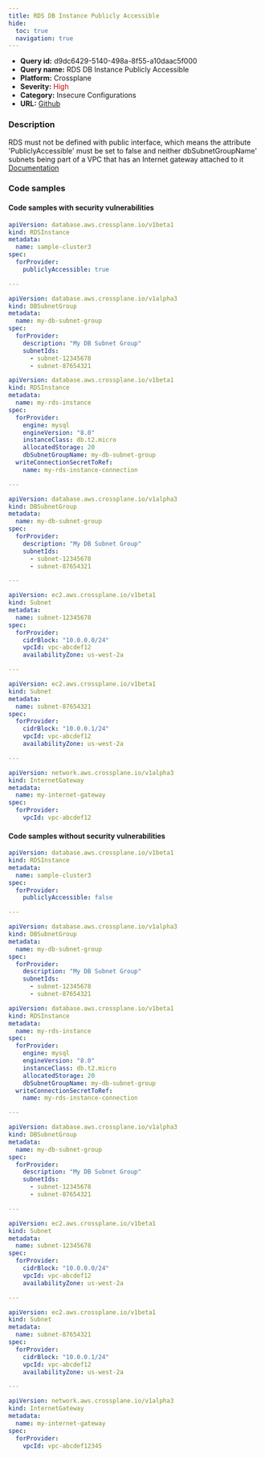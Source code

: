 ```yaml
---
title: RDS DB Instance Publicly Accessible
hide:
  toc: true
  navigation: true
---
```


<style>
  .highlight .hll {
    background-color: #ff171742;
  }
  .md-content {
    max-width: 1100px;
    margin: 0 auto;
  }
</style>

-   **Query id:** d9dc6429-5140-498a-8f55-a10daac5f000
-   **Query name:** RDS DB Instance Publicly Accessible
-   **Platform:** Crossplane
-   **Severity:** <span style="color:#C00">High</span>
-   **Category:** Insecure Configurations
-   **URL:** [Github](https://github.com/Checkmarx/kics/tree/master/assets/queries/crossplane/aws/rds_db_instance_publicly_accessible)

### Description
RDS must not be defined with public interface, which means the attribute 'PubliclyAccessible' must be set to false and neither dbSubnetGroupName' subnets being part of a VPC that has an Internet gateway attached to it<br>
[Documentation](https://doc.crds.dev/github.com/crossplane/provider-aws/database.aws.crossplane.io/RDSInstance/v1beta1@v0.17.0)

### Code samples
#### Code samples with security vulnerabilities
```yaml title="Postitive test num. 1 - yaml file" hl_lines="7"
apiVersion: database.aws.crossplane.io/v1beta1
kind: RDSInstance
metadata:
  name: sample-cluster3
spec: 
  forProvider:
    publiclyAccessible: true

---

apiVersion: database.aws.crossplane.io/v1alpha3
kind: DBSubnetGroup
metadata:
  name: my-db-subnet-group
spec:
  forProvider:
    description: "My DB Subnet Group"
    subnetIds:
      - subnet-12345678
      - subnet-87654321

```
```yaml title="Postitive test num. 2 - yaml file" hl_lines="11"
apiVersion: database.aws.crossplane.io/v1beta1
kind: RDSInstance
metadata:
  name: my-rds-instance
spec:
  forProvider:
    engine: mysql
    engineVersion: "8.0"
    instanceClass: db.t2.micro
    allocatedStorage: 20
    dbSubnetGroupName: my-db-subnet-group
  writeConnectionSecretToRef:
    name: my-rds-instance-connection

---

apiVersion: database.aws.crossplane.io/v1alpha3
kind: DBSubnetGroup
metadata:
  name: my-db-subnet-group
spec:
  forProvider:
    description: "My DB Subnet Group"
    subnetIds:
      - subnet-12345678
      - subnet-87654321

---

apiVersion: ec2.aws.crossplane.io/v1beta1
kind: Subnet
metadata:
  name: subnet-12345678
spec:
  forProvider:
    cidrBlock: "10.0.0.0/24"
    vpcId: vpc-abcdef12
    availabilityZone: us-west-2a

---

apiVersion: ec2.aws.crossplane.io/v1beta1
kind: Subnet
metadata:
  name: subnet-87654321
spec:
  forProvider:
    cidrBlock: "10.0.0.1/24"
    vpcId: vpc-abcdef12
    availabilityZone: us-west-2a

---

apiVersion: network.aws.crossplane.io/v1alpha3
kind: InternetGateway
metadata:
  name: my-internet-gateway
spec:
  forProvider:
    vpcId: vpc-abcdef12

```


#### Code samples without security vulnerabilities
```yaml title="Negative test num. 1 - yaml file"
apiVersion: database.aws.crossplane.io/v1beta1
kind: RDSInstance
metadata:
  name: sample-cluster3
spec: 
  forProvider:
    publiclyAccessible: false

---

apiVersion: database.aws.crossplane.io/v1alpha3
kind: DBSubnetGroup
metadata:
  name: my-db-subnet-group
spec:
  forProvider:
    description: "My DB Subnet Group"
    subnetIds:
      - subnet-12345678
      - subnet-87654321

```
```yaml title="Negative test num. 2 - yaml file"
apiVersion: database.aws.crossplane.io/v1beta1
kind: RDSInstance
metadata:
  name: my-rds-instance
spec:
  forProvider:
    engine: mysql
    engineVersion: "8.0"
    instanceClass: db.t2.micro
    allocatedStorage: 20
    dbSubnetGroupName: my-db-subnet-group
  writeConnectionSecretToRef:
    name: my-rds-instance-connection

---

apiVersion: database.aws.crossplane.io/v1alpha3
kind: DBSubnetGroup
metadata:
  name: my-db-subnet-group
spec:
  forProvider:
    description: "My DB Subnet Group"
    subnetIds:
      - subnet-12345678
      - subnet-87654321

---

apiVersion: ec2.aws.crossplane.io/v1beta1
kind: Subnet
metadata:
  name: subnet-12345678
spec:
  forProvider:
    cidrBlock: "10.0.0.0/24"
    vpcId: vpc-abcdef12
    availabilityZone: us-west-2a

---

apiVersion: ec2.aws.crossplane.io/v1beta1
kind: Subnet
metadata:
  name: subnet-87654321
spec:
  forProvider:
    cidrBlock: "10.0.0.1/24"
    vpcId: vpc-abcdef12
    availabilityZone: us-west-2a

---

apiVersion: network.aws.crossplane.io/v1alpha3
kind: InternetGateway
metadata:
  name: my-internet-gateway
spec:
  forProvider:
    vpcId: vpc-abcdef12345

```
